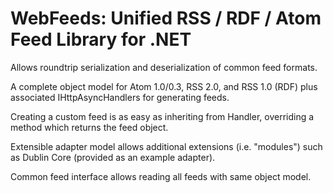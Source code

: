 # WebFeeds: Unified RSS / RDF / Atom Feed Library for .NET

Allows roundtrip serialization and deserialization of common feed formats.

A complete object model for Atom 1.0/0.3, RSS 2.0, and RSS 1.0 (RDF) plus associated IHttpAsyncHandlers for generating feeds.

Creating a custom feed is as easy as inheriting from Handler, overriding a method which returns the feed object.

Extensible adapter model allows additional extensions (i.e. "modules") such as Dublin Core (provided as an example adapter).

Common feed interface allows reading all feeds with same object model.
